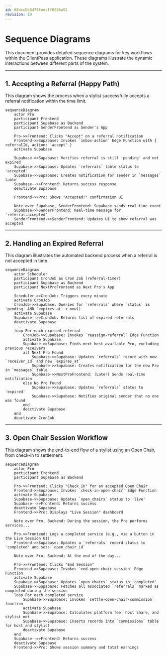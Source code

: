 ```yaml
---
id: 68dccbb8479feecff6266a92
revision: 10
---
```


# Sequence Diagrams

This document provides detailed sequence diagrams for key workflows within the ClientPass application. These diagrams illustrate the dynamic interactions between different parts of the system.

---

## 1. Accepting a Referral (Happy Path)

This diagram shows the process when a stylist successfully accepts a referral notification within the time limit.

```mermaid
sequenceDiagram
    actor Pro
    participant Frontend
    participant Supabase as Backend
    participant SenderFrontend as Sender's App

    Pro->>Frontend: Clicks "Accept" on a referral notification
    Frontend->>Supabase: Invokes `inbox-action` Edge Function with { referralId, action: 'accept' }
    activate Supabase

    Supabase->>Supabase: Verifies referral is still 'pending' and not expired
    Supabase->>Supabase: Updates `referrals` table status to 'accepted'
    Supabase->>Supabase: Creates notification for sender in `messages` table
    Supabase-->>Frontend: Returns success response
    deactivate Supabase

    Frontend->>Pro: Shows "Accepted!" confirmation UI

    Note over Supabase, SenderFrontend: Supabase sends real-time event
    Supabase->>SenderFrontend: Real-time message for 'referral.accepted'
    SenderFrontend->>SenderFrontend: Updates UI to show referral was accepted
```

---

## 2. Handling an Expired Referral

This diagram illustrates the automated backend process when a referral is not accepted in time.

```mermaid
sequenceDiagram
    actor Scheduler
    participant CronJob as Cron Job (referral-timer)
    participant Supabase as Backend
    participant NextProFrontend as Next Pro's App

    Scheduler->>CronJob: Triggers every minute
    activate CronJob
    CronJob->>Supabase: Queries for `referrals` where `status` is 'pending' AND `expires_at` < now()
    activate Supabase
    Supabase-->>CronJob: Returns list of expired referrals
    deactivate Supabase

    loop For each expired referral
        CronJob->>Supabase: Invokes `reassign-referral` Edge Function
        activate Supabase
        Supabase->>Supabase: Finds next best available Pro, excluding previous receivers
        alt Next Pro Found
            Supabase->>Supabase: Updates `referrals` record with new `receiver_id` and new `expires_at`
            Supabase->>Supabase: Creates notification for the new Pro in `messages` table
            Supabase->>NextProFrontend: (Later) Sends real-time notification
        else No Pro Found
            Supabase->>Supabase: Updates `referrals` status to 'expired'
            Supabase->>Supabase: Notifies original sender that no one was found
        end
        deactivate Supabase
    end
    deactivate CronJob
```

---

## 3. Open Chair Session Workflow

This diagram shows the end-to-end flow of a stylist using an Open Chair, from check-in to settlement.

```mermaid
sequenceDiagram
    actor Pro
    participant Frontend
    participant Supabase as Backend

    Pro->>Frontend: Clicks "Check In" for an accepted Open Chair
    Frontend->>Supabase: Invokes `check-in-open-chair` Edge Function
    activate Supabase
    Supabase->>Supabase: Updates `open_chairs` status to 'live'
    Supabase-->>Frontend: Returns success
    deactivate Supabase
    Frontend->>Pro: Displays "Live Session" dashboard

    Note over Pro, Backend: During the session, the Pro performs services...

    Pro->>Frontend: Logs a completed service (e.g., via a button in the Live Session UI)
    Frontend->>Supabase: Updates a `referrals` record status to 'completed' and sets `open_chair_id`

    Note over Pro, Backend: At the end of the day...

    Pro->>Frontend: Clicks "End Session"
    Frontend->>Supabase: Invokes `end-open-chair-session` Edge Function
    activate Supabase
    Supabase->>Supabase: Updates `open_chairs` status to 'completed'
    Supabase->>Supabase: Fetches all associated `referrals` marked as completed during the session
    loop For each completed service
        Supabase->>Supabase: Invokes `settle-open-chair-commission` function
        activate Supabase
        Supabase->>Supabase: Calculates platform fee, host share, and stylist net
        Supabase->>Supabase: Inserts records into `commissions` table for host and stylist
        deactivate Supabase
    end
    Supabase-->>Frontend: Returns success
    deactivate Supabase
    Frontend->>Pro: Shows session summary and total earnings
```
